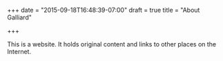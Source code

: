 +++
date = "2015-09-18T16:48:39-07:00"
draft = true
title = "About Galliard"

+++

This is a website. 
It holds original content and links to other places on the Internet.
